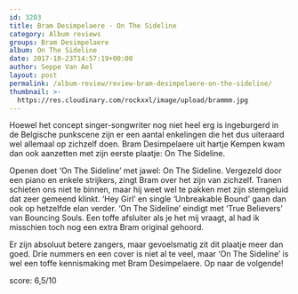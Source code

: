 ```yaml
---
id: 3203
title: Bram Desimpelaere - On The Sideline
category: Album reviews
groups: Bram Desimpelaere
album: On The Sideline
date: 2017-10-23T14:57:19+00:00
author: Seppe Van Ael
layout: post
permalink: /album-review/review-bram-desimpelaere-on-the-sideline/
thumbnail: >-
  https://res.cloudinary.com/rockxxl/image/upload/brammm.jpg
---
```

Hoewel het concept singer-songwriter nog niet heel erg is ingeburgerd in de Belgische punkscene zijn er een aantal enkelingen die het dus uiteraard wel allemaal op zichzelf doen. Bram Desimpelaere uit hartje Kempen kwam dan ook aanzetten met zijn eerste plaatje: On The Sideline.

Openen doet ‘On The Sideline’ met jawel: On The Sideline. Vergezeld door een piano en enkele strijkers, zingt Bram over het zijn van zichzelf. Tranen schieten ons niet te binnen, maar hij weet wel te pakken met zijn stemgeluid dat zeer gemeend klinkt. ‘Hey Girl’ en single ‘Unbreakable Bound’ gaan dan ook op hetzelfde elan verder. ‘On The Sideline’ eindigt met ‘True Believers’ van Bouncing Souls. Een toffe afsluiter als je het mij vraagt, al had ik misschien toch nog een extra Bram original gehoord.

Er zijn absoluut betere zangers, maar gevoelsmatig zit dit plaatje meer dan goed. Drie nummers en een cover is niet al te veel, maar ‘On The Sideline’ is wel een toffe kennismaking met Bram Desimpelaere. Op naar de volgende!

score: 6,5/10
